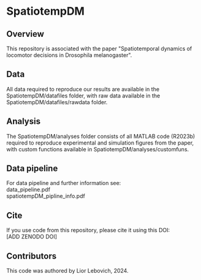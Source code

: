 # SpatiotempDM


Overview
-------------------
This repository is associated with the paper "Spatiotemporal dynamics of locomotor decisions in Drosophila melanogaster".

Data
-------------------
All data required to reproduce our results are available in the SpatiotempDM/datafiles folder, with raw data available in the SpatiotempDM/datafiles/rawdata folder.

Analysis
-------------------
The SpatiotempDM/analyses folder consists of all MATLAB code (R2023b) required to reproduce experimental and simulation figures from the paper, with custom functions available in SpatiotempDM/analyses/customfuns.

Data pipeline
-------------------
For data pipeline and further information see:<br>
data_pipeline.pdf<br>
spatiotempDM_pipline_info.pdf<br>

Cite
-------------------
If you use code from this repository, please cite it using this DOI:<br>
[ADD ZENODO DOI]

Contributors
-------------------
This code was authored by Lior Lebovich, 2024.
